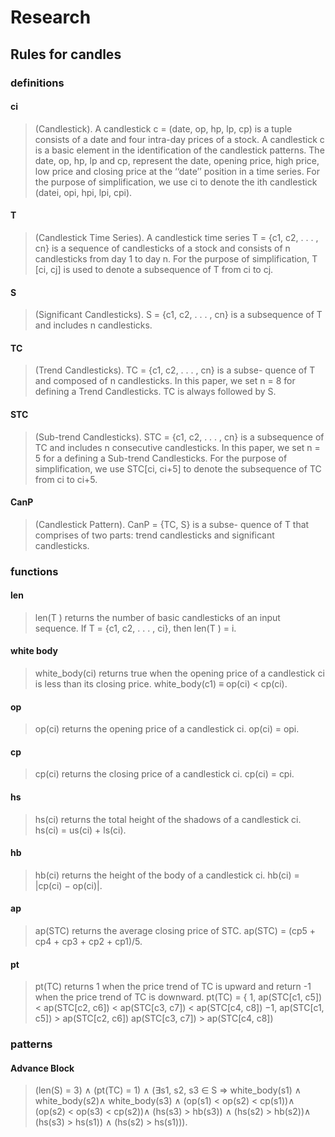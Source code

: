 # Research

##  Rules for candles

### definitions
#### ci
> (Candlestick). A candlestick c = (date, op, hp, lp, cp)
is a tuple consists of a date and four intra-day prices of a stock.
A candlestick c is a basic element in the identification of the
candlestick patterns. The date, op, hp, lp and cp, represent the
date, opening price, high price, low price and closing price at the
‘‘date’’ position in a time series. For the purpose of simplification,
we use ci to denote the ith candlestick (datei, opi, hpi, lpi, cpi).
#### T
>  (Candlestick Time Series). A candlestick time series
T = {c1, c2, . . . , cn} is a sequence of candlesticks of a stock and
consists of n candlesticks from day 1 to day n. For the purpose of
simplification, T [ci, cj] is used to denote a subsequence of T from
ci to cj.
#### S
> (Significant Candlesticks). S = {c1, c2, . . . , cn} is a
subsequence of T and includes n candlesticks.
#### TC
> (Trend Candlesticks). TC = {c1, c2, . . . , cn} is a subse-
quence of T and composed of n candlesticks. In this paper, we set
n = 8 for defining a Trend Candlesticks. TC is always followed by
S.
#### STC
>  (Sub-trend Candlesticks). STC = {c1, c2, . . . , cn} is a
subsequence of TC and includes n consecutive candlesticks. In this
paper, we set n = 5 for a defining a Sub-trend Candlesticks. For
the purpose of simplification, we use STC[ci, ci+5] to denote the
subsequence of TC from ci to ci+5.
#### CanP
> (Candlestick Pattern). CanP = {TC, S} is a subse-
quence of T that comprises of two parts: trend candlesticks and
significant candlesticks.

### functions
#### len
>len(T ) returns the number of basic candlesticks of an
input sequence. If T = {c1, c2, . . . , ci}, then
len(T ) = i. 
#### white body
>  white_body(ci) returns true when the opening price
of a candlestick ci is less than its closing price.
white_body(c1) ≡ op(ci) < cp(ci). 
#### op
>  op(ci) returns the opening price of a candlestick ci.
op(ci) = opi. 
#### cp
>  cp(ci) returns the closing price of a candlestick ci.
cp(ci) = cpi. 
#### hs
> hs(ci) returns the total height of the shadows of a
candlestick ci.
hs(ci) = us(ci) + ls(ci). 
#### hb
> hb(ci) returns the height of the body of a candlestick
ci.
hb(ci) = |cp(ci) − op(ci)|. 
#### ap
> ap(STC) returns the average closing price of STC.
ap(STC) = (cp5 + cp4 + cp3 + cp2 + cp1)/5. 
#### pt
>  pt(TC) returns 1 when the price trend of TC is upward
and return -1 when the price trend of TC is downward.
pt(TC) = {
1, ap(STC[c1, c5]) < ap(STC[c2, c6])
< ap(STC[c3, c7]) < ap(STC[c4, c8])
−1, ap(STC[c1, c5]) > ap(STC[c2, c6])
> ap(STC[c3, c7]) > ap(STC[c4, c8])



### patterns
#### Advance Block 

> (len(S) = 3) ∧ (pt(TC) = 1) ∧ (∃s1, s2, s3 ∈ S ⇒
white_body(s1) ∧ white_body(s2)∧
white_body(s3) ∧ (op(s1) < op(s2) < cp(s1))∧
(op(s2) < op(s3) < cp(s2))∧
(hs(s3) > hb(s3)) ∧ (hs(s2) > hb(s2))∧
(hs(s3) > hs(s1)) ∧ (hs(s2) > hs(s1))).